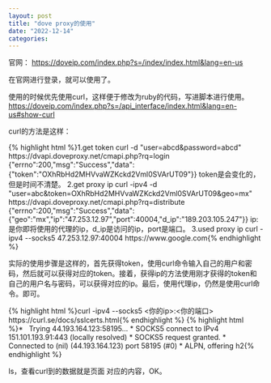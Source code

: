 ```yaml
---
layout: post
title: "dove proxy的使用"
date: "2022-12-14"
categories: 
---
```

<p>官网： <a href="https://doveip.com/index.php?s=/index/index.html&amp;lang=en-us">https://doveip.com/index.php?s=/index/index.html&amp;lang=en-us</a></p>
<p>在官网进行登录，就可以使用了。</p>
<p>使用的时候优先使用curl，这样便于修改为ruby的代码，写进脚本进行使用。<a href="https://doveip.com/index.php?s=/api_interface/index.html&amp;lang=en-us#show-curl">https://doveip.com/index.php?s=/api_interface/index.html&amp;lang=en-us#show-curl</a></p>
<p>curl的方法是这样：</p>
<div class="api-back">
{% highlight html %}1.get token
curl -d &quot;user=abcd&amp;password=abcd&quot; https://dvapi.doveproxy.net/cmapi.php?rq=login
{&quot;errno&quot;:200,&quot;msg&quot;:&quot;Success&quot;,&quot;data&quot;:{&quot;token&quot;:&quot;OXhRbHd2MHVvaWZKckd2Vml0SVArUT09&quot;}}
token是会变化的，但是时间不清楚。
2.get proxy ip
curl -ipv4 -d &quot;user=abc&amp;token=OXhRbHd2MHVvaWZKckd2Vml0SVArUT09&amp;geo=mx&quot; https://dvapi.doveproxy.net/cmapi.php?rq=distribute
{&quot;errno&quot;:200,&quot;msg&quot;:&quot;Success&quot;,&quot;data&quot;:{&quot;geo&quot;:&quot;mx&quot;,&quot;ip&quot;:&quot;47.253.12.97&quot;,&quot;port&quot;:40004,&quot;d_ip&quot;:&quot;189.203.105.247&quot;}}
ip:是你即将使用的代理的ip，d_ip是访问的ip，port是端口。
3.used proxy ip
curl -ipv4 --socks5 47.253.12.97:40004 https://www.google.com{% endhighlight %}
<p>实际的使用步骤是这样的，首先获得token，使用curl命令输入自己的用户和密码，然后就可以获得对应的token。接着，获得ip的方法使用刚才获得的token和自己的用户名与密码，可以获得对应的ip。最后，使用代理ip，仍然是使用curl命令。即可。</p>
{% highlight html %}curl -ipv4 --socks5 &lt;你的ip&gt;:&lt;你的端口&gt; https://curl.se/docs/sslcerts.html{% endhighlight %}
{% highlight html %}*&nbsp;&nbsp; Trying 44.193.164.123:58195...
* SOCKS5 connect to IPv4 151.101.193.91:443 (locally resolved)
* SOCKS5 request granted.
* Connected to (nil) (44.193.164.123) port 58195 (#0)
* ALPN, offering h2{% endhighlight %}
<p>ls，查看curl到的数据就是页面 对应的内容，OK。</p>
<p>&nbsp;</p>
</div>
